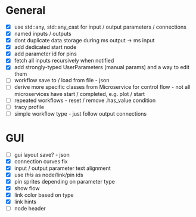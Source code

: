 # General
- [x] use std::any, std::any_cast for input / output parameters / connections
- [x] named inputs / outputs
- [x] dont duplicate data storage during ms output -> ms input
- [x] add dedicated start node
- [x] add parameter id for pins
- [x] fetch all inputs recursively when notified
- [x] add strongly-typed UserParameters (manual params) and a way to edit them
- [ ] workflow save to / load from file - json
- [ ] derive more specific classes from Microservice for control flow - not all microservices have start / completed, e.g. plot / start
- [ ] repeated workflows - reset / remove .has_value condition
- [ ] tracy profile
- [ ] simple workflow type - just follow output connections

# GUI
- [ ] gui layout save? - json
- [x] connection curves fix
- [x] input / output parameter text alignment
- [x] use *this* as node/link/pin ids
- [x] pin sprites depending on parameter type
- [x] show flow
- [x] link color based on type
- [x] link hints
- [ ] node header
